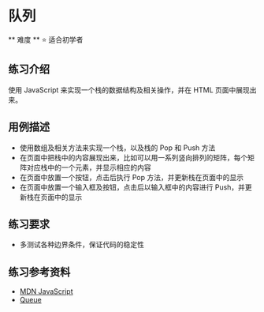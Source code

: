 # 队列

** 难度 ** :star: 适合初学者

## 练习介绍

使用 JavaScript 来实现一个栈的数据结构及相关操作，并在 HTML 页面中展现出来。

## 用例描述

- 使用数组及相关方法来实现一个栈，以及栈的 Pop 和 Push 方法
- 在页面中把栈中的内容展现出来，比如可以用一系列竖向排列的矩阵，每个矩阵对应栈中的一个元素，并显示相应的内容
- 在页面中放置一个按钮，点击后执行 Pop 方法，并更新栈在页面中的显示
- 在页面中放置一个输入框及按钮，点击后以输入框中的内容进行 Push，并更新栈在页面中的显示

## 练习要求

- 多测试各种边界条件，保证代码的稳定性

## 练习参考资料

- [MDN JavaScript](https://developer.mozilla.org/en-US/docs/Web/JavaScript)
- [Queue](https://en.wikipedia.org/wiki/Stack_(abstract_data_type))